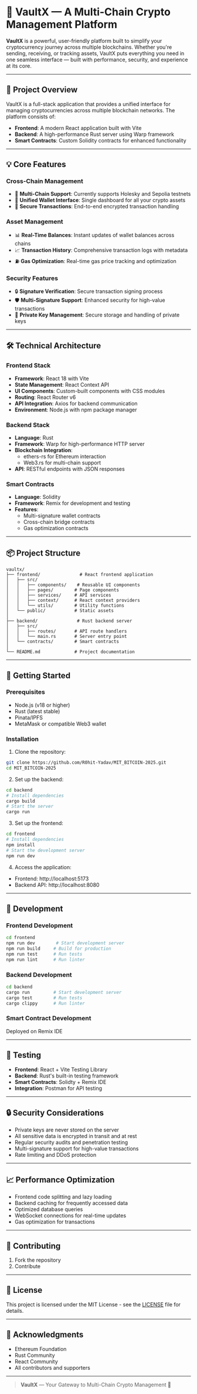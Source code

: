 # 🚀 VaultX — A Multi-Chain Crypto Management Platform

**VaultX** is a powerful, user-friendly platform built to simplify your cryptocurrency journey across multiple blockchains. Whether you're sending, receiving, or tracking assets, VaultX puts everything you need in one seamless interface — built with performance, security, and experience at its core.

---

## 🌟 Project Overview

VaultX is a full-stack application that provides a unified interface for managing cryptocurrencies across multiple blockchain networks. The platform consists of:

- **Frontend**: A modern React application built with Vite
- **Backend**: A high-performance Rust server using Warp framework
- **Smart Contracts**: Custom Solidity contracts for enhanced functionality

---

## 💡 Core Features

### Cross-Chain Management
- 🔁 **Multi-Chain Support**: Currently supports Holesky and Sepolia testnets
- 💼 **Unified Wallet Interface**: Single dashboard for all your crypto assets
- 🔐 **Secure Transactions**: End-to-end encrypted transaction handling

### Asset Management
- 📊 **Real-Time Balances**: Instant updates of wallet balances across chains
- 📈 **Transaction History**: Comprehensive transaction logs with metadata
- ⛽ **Gas Optimization**: Real-time gas price tracking and optimization

### Security Features
- 🔒 **Signature Verification**: Secure transaction signing process
- 🛡️ **Multi-Signature Support**: Enhanced security for high-value transactions
- 🔐 **Private Key Management**: Secure storage and handling of private keys

---

## 🛠️ Technical Architecture

### Frontend Stack
- **Framework**: React 18 with Vite
- **State Management**: React Context API
- **UI Components**: Custom-built components with CSS modules
- **Routing**: React Router v6
- **API Integration**: Axios for backend communication
- **Environment**: Node.js with npm package manager

### Backend Stack
- **Language**: Rust
- **Framework**: Warp for high-performance HTTP server
- **Blockchain Integration**: 
  - ethers-rs for Ethereum interaction
  - Web3.rs for multi-chain support
- **API**: RESTful endpoints with JSON responses

### Smart Contracts
- **Language**: Solidity
- **Framework**: Remix for development and testing
- **Features**:
  - Multi-signature wallet contracts
  - Cross-chain bridge contracts
  - Gas optimization contracts

---

## 📦 Project Structure

```
vaultx/
├── frontend/               # React frontend application
│   ├── src/
│   │   ├── components/    # Reusable UI components
│   │   ├── pages/        # Page components
│   │   ├── services/     # API services
│   │   ├── context/      # React context providers
│   │   └── utils/        # Utility functions
│   └── public/           # Static assets
│
├── backend/               # Rust backend server
│   ├── src/
│   │   ├── routes/       # API route handlers
│   │   └── main.rs       # Server entry point
│   └── contracts/        # Smart contracts
│
└── README.md             # Project documentation
```

---

## 🚀 Getting Started

### Prerequisites
- Node.js (v18 or higher)
- Rust (latest stable)
- Pinata/IPFS
- MetaMask or compatible Web3 wallet

### Installation

1. Clone the repository:
```bash
git clone https://github.com/R0hit-Yadav/MIT_BITCOIN-2025.git
cd MIT_BITCOIN-2025
```

2. Set up the backend:
```bash
cd backend
# Install dependencies
cargo build
# Start the server
cargo run
```

3. Set up the frontend:
```bash
cd frontend
# Install dependencies
npm install
# Start the development server
npm run dev
```

4. Access the application:
- Frontend: http://localhost:5173
- Backend API: http://localhost:8080

---

## 🔧 Development

### Frontend Development
```bash
cd frontend
npm run dev        # Start development server
npm run build     # Build for production
npm run test      # Run tests
npm run lint      # Run linter
```

### Backend Development
```bash
cd backend
cargo run         # Start development server
cargo test        # Run tests
cargo clippy      # Run linter
```

### Smart Contract Development
Deployed on Remix IDE

---

## 🧪 Testing

- **Frontend**: React + Vite Testing Library
- **Backend**: Rust's built-in testing framework
- **Smart Contracts**: Solidty + Remix IDE
- **Integration**: Postman for API testing

---

## 🔒 Security Considerations

- Private keys are never stored on the server
- All sensitive data is encrypted in transit and at rest
- Regular security audits and penetration testing
- Multi-signature support for high-value transactions
- Rate limiting and DDoS protection

---

## 📈 Performance Optimization

- Frontend code splitting and lazy loading
- Backend caching for frequently accessed data
- Optimized database queries
- WebSocket connections for real-time updates
- Gas optimization for transactions

---

## 🤝 Contributing

1. Fork the repository
2. Contribute 

---

## 📄 License

This project is licensed under the MIT License - see the [LICENSE](./LICENSE) file for details.

---

## 🙏 Acknowledgments

- Ethereum Foundation
- Rust Community
- React Community
- All contributors and supporters

---

> **VaultX** — Your Gateway to Multi-Chain Crypto Management 🔗
